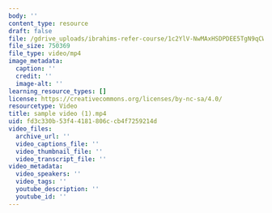 ```yaml
---
body: ''
content_type: resource
draft: false
file: /gdrive_uploads/ibrahims-refer-course/1c2YlV-NwMAxHSDPDEE5TgN9qCWM14ruo/sample-video-1.mp4
file_size: 750369
file_type: video/mp4
image_metadata:
  caption: ''
  credit: ''
  image-alt: ''
learning_resource_types: []
license: https://creativecommons.org/licenses/by-nc-sa/4.0/
resourcetype: Video
title: sample video (1).mp4
uid: fd3c330b-53f4-4181-806c-cb4f7259214d
video_files:
  archive_url: ''
  video_captions_file: ''
  video_thumbnail_file: ''
  video_transcript_file: ''
video_metadata:
  video_speakers: ''
  video_tags: ''
  youtube_description: ''
  youtube_id: ''
---
```

